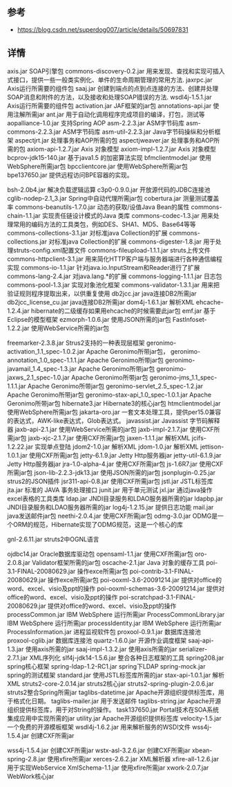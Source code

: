 ## 参考
- https://blog.csdn.net/superdog007/article/details/50697831

## 详情
axis.jar SOAP引擎包 
commons-discovery-0.2.jar 用来发现、查找和实现可插入式接口，提供一些一般类实例化、单件的生命周期管理的常用方法. 
jaxrpc.jar Axis运行所需要的组件包 saaj.jar 创建到端点的点到点连接的方法、创建并处理SOAP消息和附件的方法，以及接收和处理SOAP错误的方法. 
wsdl4j-1.5.1.jar Axis运行所需要的组件包 
activation.jar JAF框架的jar包 
annotations-api.jar 使用注解所需jar 
ant.jar 用于自动化调用程序完成项目的编译，打包，测试等 
aopalliance-1.0.jar 支持Spring AOP 
asm-2.2.3.jar ASM字节码库 
asm-commons-2.2.3.jar ASM字节码库 
asm-util-2.2.3.jar Java字节码操纵和分析框架 
aspectjrt.jar 处理事务和AOP所需的包 
aspectjweaver.jar 处理事务和AOP所需的包 
axiom-api-1.2.7.jar Axis 对象模型 
axiom-impl-1.2.7.jar Axis 对象模型 
bcprov-jdk15-140.jar 基于java1.5 的加密算法实现 
bfmclientmodel.jar 使用WebSphere所需jar包 
bpcclientcore.jar 使用WebSphere所需jar包 
bpe137650.jar 提供远程访问BPE容器的实现。  

bsh-2.0b4.jar 解决负载逻辑运算 
c3p0-0.9.0.jar 开放源代码的JDBC连接池 
cglib-nodep-2.1_3.jar Spring中自动代理所需jar包 
cobertura.jar 测量测试覆盖率 
commons-beanutils-1.7.0.jar 动态的获取/设值Java Bean的属性 
commons-chain-1.1.jar 实现责任链设计模式的Java 类库 
commons-codec-1.3.jar 用来处理常用的编码方法的工具类包，例如DES、SHA1、MD5、Base64等等 
commons-collections-3.1.jar 对标准java Collection的扩展 
commons-collections.jar 对标准java Collection的扩展 
commons-digester-1.8.jar 用于处理struts-config.xml配置文件 
commons-fileupload-1.1.1.jar struts上传文件 
commons-httpclient-3.1.jar 用来简化HTTP客户端与服务器端进行各种通信编程实现 
commons-io-1.1.jar 针对java.io.InputStream和Reader进行了扩展 
commons-lang-2.4.jar 对java.lang.*的扩展 
commons-logging-1.1.1.jar 日志包 
commons-pool-1.3.jar 实现对象池化框架 
commons-validator-1.3.1.jar 用来把验证规则程序提取出来，以供重复使用 
db2jcc.jar java连接DB2所需jar 
db2jcc_license_cu.jar java连接DB2所需jar 
dom4j-1.6.1.jar 解析XML 
ehcache-1.2.4.jar hibernate的二级缓存如果用ehcache的时候需要此jar包 
emf.jar 基于Eclipse的模型框架 
ezmorph-1.0.6.jar 使用JSON所需的jar包 
FastInfoset-1.2.2.jar 使用WebService所需的jar包 



freemarker-2.3.8.jar Strus2支持的一种表现层框架 
geronimo-activation_1.1_spec-1.0.2.jar Apache Geronimo所带jar包， 
geronimo-annotation_1.0_spec-1.1.1.jar Apache Geronimo所带jar包 
geronimo-javamail_1.4_spec-1.3.jar Apache Geronimo所带jar包 
geronimo-jaxws_2.1_spec-1.0.jar Apache Geronimo所带jar包 
geronimo-jms_1.1_spec-1.1.1.jar Apache Geronimo所带jar包 
geronimo-servlet_2.5_spec-1.2.jar Apache Geronimo所带jar包 
geronimo-stax-api_1.0_spec-1.0.1.jar Apache Geronimo所带jar包 
hibernate3.jar Hibernate3的核心jar包 
htmclientmodel.jar 使用WebSphere所需jar包 
jakarta-oro.jar 一套文本处理工具，提供per15.0兼容的表达式，AWK-like表达式，Glob表达式。 
javassist.jar Javassist 字节码解释器 
jaxb-api-2.1.jar 使用WebService所需的jar包 
jaxb-impl-2.1.7.jar 使用CXF所需jar包 
jaxb-xjc-2.1.7.jar 使用CXF所需jar包 
jaxen-1.1.1.jar 解析XML 
jcifs-1.2.22.jar 实现单点登陆 
jdom2-1.0.jar 解析XML 
jdom-1.0.jar 解析XML 
jettison-1.0.1.jar 使用CXF所需jar包 
jetty-6.1.9.jar Jetty Http服务器jar 
jetty-util-6.1.9.jar Jetty Http服务器jar 
jra-1.0-alpha-4.jar 使用CXF所需jar包 
js-1.6R7.jar 使用CXF所需jar包 
json-lib-2.2.3-jdk13.jar 使用JSON所需的jar包 
jsonplugin-0.25.jar strus2的JSON插件 
jsr311-api-0.8.jar 使用CXF所需jar包 
jstl.jar JSTL标签库 
jta.jar 标准的 JAVA 事务处理接口 
junit.jar 用于单元测试 
jxl.jar 通过java操作excel表格的工具类库 
ldap.jar JNDI目录服务和LDAO服务器所需的jar 
ldapbp.jar JNDI目录服务和LDAO服务器所需的jar 
log4j-1.2.15.jar 提供日志功能 
mail.jar java发送邮件jar包 
neethi-2.0.4.jar 使用CXF所需jar包 
odmg-3.0.jar ODMG是一个ORM的规范，Hibernate实现了ODMG规范，这是一个核心的库 

gnl-2.6.11.jar struts2中OGNL语言 


ojdbc14.jar Oracle数据库驱动包 
opensaml-1.1.jar 使用CXF所需jar包 
oro-2.0.8.jar Validator框架所需的jar包 
oscache-2.1.jar Java 对象的缓存工具 
poi-3.1-FINAL-20080629.jar 操作exce所需jar包 
poi-contrib-3.1-FINAL-20080629.jar 操作exce所需jar包 
poi-ooxml-3.6-20091214.jar 提供对office的word、excel、visio及ppt的操作 
poi-ooxml-schemas-3.6-20091214.jar 提供对office的word、excel、visio及ppt的操作 
poi-scratchpad-3.1-FINAL-20080629.jar 提供对office的word、excel、visio及ppt的操作 
processCommon.jar IBM WebSphere 运行所需jar 
ProcessCommonLibrary.jar IBM WebSphere 运行所需jar 
processIdentity.jar IBM WebSphere 运行所需jar 
ProcessInformation.jar 进程监视软件包 
proxool-0.9.1.jar 数据库连接池 
proxool-cglib.jar 数据库连接池 
quartz-1.6.0.jar 开源作业调度框架 
saaj-api-1.3.jar 使用axis所需的jar 
saaj-impl-1.3.2.jar 使用axis所需的jar 
serializer-2.7.1.jar XML序列化 
slf4j-jdk14-1.5.6.jar 整合各种日志框架的工具 
spring208.jar spring核心框架 
spring-ldap-1.2-RC1.jar spring下LDAP 
spring-mock.jar spring的测试框架 
standard.jar 使用JSTL标签库所需的jar 
stax-api-1.0.1.jar 解析XML 
struts2-core-2.0.14.jar struts2核心jar 
struts2-spring-plugin-2.0.6.jar struts2整合Spring所需jar 
taglibs-datetime.jar Apache开源组织提供标签库，用于格式化日期。 
taglibs-mailer.jar 用于发送邮件 
taglibs-string.jar Apache开源组织提供标签库，用于对String的操作。 
task137650.jar Portal技术在SOA系统集成应用中实现所需的jar 
utility.jar Apache开源组织提供标签库 
velocity-1.5.jar 一个免费的开源模板框架 
wsdl4j-1.6.2.jar 用来解析服务的WSDl文件 
wss4j-1.5.4.jar 创建CXF所需jar 



wss4j-1.5.4.jar 创建CXF所需jar 
wstx-asl-3.2.6.jar 创建CXF所需jar 
xbean-spring-2.8.jar 使用xfire所需jar 
xerces-2.6.2.jar XML解析器 
xfire-all-1.2.6.jar 用于实现WebService 
XmlSchema-1.1.jar 使用xfire所需jar 
xwork-2.0.7.jar WebWork核心jar
